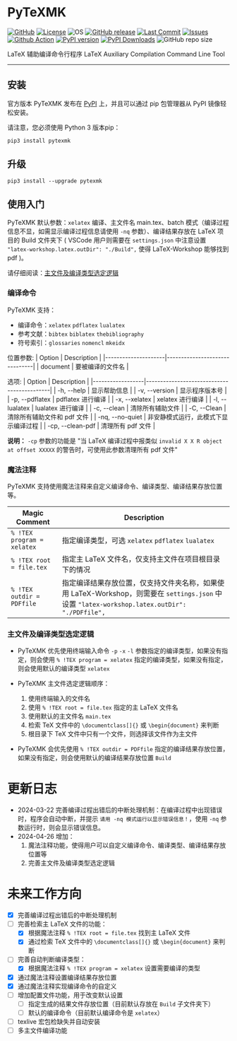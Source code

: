 <!--
 *  =======================================================================
 *  ····Y88b···d88P················888b·····d888·d8b·······················
 *  ·····Y88b·d88P·················8888b···d8888·Y8P·······················
 *  ······Y88o88P··················88888b·d88888···························
 *  ·······Y888P··8888b···88888b···888Y88888P888·888·88888b·····d88b·······
 *  ········888······"88b·888·"88b·888·Y888P·888·888·888·"88b·d88P"88b·····
 *  ········888···d888888·888··888·888··Y8P··888·888·888··888·888··888·····
 *  ········888··888··888·888··888·888···"···888·888·888··888·Y88b·888·····
 *  ········888··"Y888888·888··888·888·······888·888·888··888··"Y88888·····
 *  ·······························································888·····
 *  ··························································Y8b·d88P·····
 *  ···························································"Y88P"······
 *  =======================================================================
 * 
 *  -----------------------------------------------------------------------
 * Author       : 焱铭
 * Date         : 2024-02-29 10:23:19 +0800
 * LastEditTime : 2024-04-27 09:01:03 +0800
 * Github       : https://github.com/YanMing-lxb/
 * FilePath     : \PyTeXMK\README.md
 * Description  : 
 *  -----------------------------------------------------------------------
 -->

# PyTeXMK

[![GitHub](https://img.shields.io/badge/Github-PyTeXMK-000000.svg)](https://github.com/YanMing-lxb/PyTeXMK) [![License](https://img.shields.io/badge/license-GPLv3-aff)](https://www.latex-project.org/lppl/) ![OS](https://img.shields.io/badge/OS-Linux%2C%20Win%2C%20Mac-pink.svg) [![GitHub release](https://img.shields.io/github/release/YanMing-lxb/PyTeXMK.svg?color=blueviolet&label=version&style=popout)](https://github.com/YanMing-lxb/PyTeXMK/releases/latest) [![Last Commit](https://img.shields.io/github/last-commit/YanMing-lxb/PyTeXMK)](https://github.com/YanMing-lxb/PyTeXMK/zipball/master) [![Issues](https://img.shields.io/github/issues/YanMing-lxb/PyTeXMK)](https://github.com/YanMing-lxb/PyTeXMK/issues) [![Github Action](https://github.com/YanMing-lxb/PyTeXMK/workflows/Test/badge.svg)](https://github.com/YanMing-lxb/PyTeXMK/actions) [![PyPI version](https://img.shields.io/pypi/v/pytexmk.svg)](https://pypi.python.org/pypi/pytexmk/) [![PyPI Downloads](https://img.shields.io/pypi/dm/pytexmk.svg?label=PyPI%20downloads)](https://pypi.org/project/pytexmk/) ![GitHub repo size](https://img.shields.io/github/repo-size/YanMing-lxb/PyTeXMK)

LaTeX 辅助编译命令行程序 LaTeX Auxiliary Compilation Command Line Tool

---

## 安装

官方版本 PyTeXMK 发布在 [PyPI](https://pypi.org/project/pytexmk/) 上，并且可以通过 pip 包管理器从 PyPI 镜像轻松安装。

请注意，您必须使用 Python 3 版本pip：

```
pip3 install pytexmk
```

## 升级

```
pip3 install --upgrade pytexmk
```

## 使用入门

PyTeXMK 默认参数：`xelatex` 编译、主文件名 main.tex、batch 模式（编译过程信息不显，如需显示编译过程信息请使用 `-nq` 参数）、编译结果存放在 LaTeX 项目的 Build 文件夹下 ( VSCode 用户则需要在 `settings.json` 中注意设置 `"latex-workshop.latex.outDir": "./Build",` 使得 LaTeX-Workshop 能够找到 pdf )。

请仔细阅读：[主文件及编译类型选定逻辑](#主文件及编译类型选定逻辑)

### 编译命令
PyTeXMK 支持：

- 编译命令：`xelatex` `pdflatex` `lualatex`
- 参考文献：`bibtex` `biblatex` `thebibliography`
- 符号索引：`glossaries` `nomencl` `mkeidx`

位置参数:
| Option              | Description                    |
|---------------------|-------------------------------|
| document          | 要被编译的文件名                   |

选项:
| Option           | Description                                |
|------------------|--------------------------------------------|
| -h, --help       | 显示帮助信息                                 |
| -v, --version    | 显示程序版本号                               |
| -p, --pdflatex   | pdflatex 进行编译                           |
| -x, --xelatex    | xelatex 进行编译                            |
| -l, --lualatex   | lualatex 进行编译                           |
| -c, --clean      | 清除所有辅助文件                              |
| -C, --Clean      | 清除所有辅助文件和 pdf 文件                    |
| -nq, --no-quiet  | 非安静模式运行，此模式下显示编译过程             |
| -cp, --clean-pdf  | 清理所有 pdf 文件                          |

**说明：**
`-cp` 参数的功能是 "当 LaTeX 编译过程中报类似 `invalid X X R object at offset XXXXX` 的警告时，可使用此参数清理所有 pdf 文件"

### 魔法注释

PyTeXMK 支持使用魔法注释来自定义编译命令、编译类型、编译结果存放位置等。    

| Magic Comment | Description                                |
|---------------|----------|
| `% !TEX program = xelatex` | 指定编译类型，可选 `xelatex` `pdflatex` `lualatex` |
| `% !TEX root = file.tex` | 指定主 LaTeX 文件名，仅支持主文件在项目根目录下的情况 |
| `% !TEX outdir = PDFfile` | 指定编译结果存放位置，仅支持文件夹名称，如果使用 LaTeX-Workshop，则需要在 `settings.json` 中设置 `"latex-workshop.latex.outDir": "./PDFfile",` |

### 主文件及编译类型选定逻辑
- PyTeXMK 优先使用终端输入命令 `-p` `-x` `-l` 参数指定的编译类型，如果没有指定，则会使用 `% !TEX program = xelatex` 指定的编译类型，如果没有指定，则会使用默认的编译类型 `xelatex`
- PyTeXMK 主文件选定逻辑顺序：
    1. 使用终端输入的文件名
    2. 使用 `% !TEX root = file.tex` 指定的主 LaTeX 文件名
    3. 使用默认的主文件名 `main.tex`
    4. 检索 TeX 文件中的 `\documentclass[]{}` 或 `\begin{document}` 来判断
    5. 根目录下 TeX 文件中只有一个文件，则选择该文件作为主文件
        
- PyTeXMK 会优先使用 `% !TEX outdir = PDFfile` 指定的编译结果存放位置，如果没有指定，则会使用默认的编译结果存放位置 `Build`

# 更新日志

- 2024-03-22 完善编译过程出错后的中断处理机制：在编译过程中出现错误时，程序会自动中断，并提示 `请用 -nq 模式运行以显示错误信息！`，使用 `-nq` 参数运行时，则会显示错误信息。
- 2024-04-26 增加：
    1. 魔法注释功能，使得用户可以自定义编译命令、编译类型、编译结果存放位置等
    2. 完善主文件及编译类型选定逻辑


# 未来工作方向

- [X] 完善编译过程出错后的中断处理机制
- [ ] 完善检索主 LaTeX 文件的功能：
    - [X] 根据魔法注释 `% !TEX root = file.tex` 找到主 LaTeX 文件
    - [X] 通过检索 TeX 文件中的 `\documentclass[]{}` 或 `\begin{document}` 来判断
- [ ] 完善自动判断编译类型：
    - [X] 根据魔法注释 `% !TEX program = xelatex` 设置需要编译的类型
- [x] 通过魔法注释设置编译结果存放位置
- [X] 通过魔法注释实现编译命令的自定义
- [ ] 增加配置文件功能，用于改变默认设置
    - [ ] 指定生成的结果文件存放位置（目前默认存放在 `Build` 子文件夹下）
    - [ ] 默认的编译命令（目前默认编译命令是 `xelatex`）
- [ ] texlive 宏包检缺失并自动安装
- [ ] 多主文件编译功能